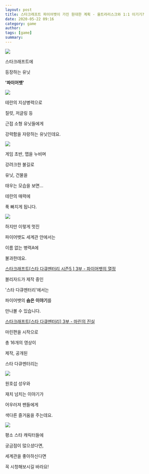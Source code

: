 ```yaml
---
layout: post
title: 스타크래프트 파이어뱃이 가진 원대한 계획 - 울트라리스크와 1:1 이기기?
date: 2020-05-22 09:16
category: game
author: 
tags: [game]
summary: 
---
```



  
![](https://img1.daumcdn.net/thumb/R720x0/?fname=https%3A%2F%2Ft1.daumcdn.net%2Fliveboard%2Fpnn%2F8ba644e90ccb4465b5c78233763071f7.jpg)

스타크래프트에

등장하는 유닛

  

**'파이어뱃'**

![](https://img1.daumcdn.net/thumb/R720x0/?fname=https%3A%2F%2Ft1.daumcdn.net%2Fliveboard%2Fpnn%2F7fdd63ab60494f508c861787715e3d89.jpg)

테란의 지상병력으로

질럿, 저글링 등

  

근접 소형 유닛들에게

강력함을 자랑하는 유닛인데요.

![](https://img1.daumcdn.net/thumb/R720x0/?fname=https%3A%2F%2Ft1.daumcdn.net%2Fliveboard%2Fpnn%2F6a65e19e588b41eea39267bf9e79a2c7.jpg)

게임 초반, 맵을 누비며

  

강려크한 불길로

유닛, 건물을

태우는 모습을 보면...

  

테란의 매력에

푹 빠지게 됩니다.

![](https://img1.daumcdn.net/thumb/R720x0/?fname=https%3A%2F%2Ft1.daumcdn.net%2Fliveboard%2Fpnn%2F6c2550f849f04c11bcdc4c7e23be2c5e.png)

하지만 이렇게 멋진

파이어뱃도 세계관 안에서는

  

이름 없는 병력A에

불과한데요.

[스타크래프트[스타 다큐멘터리 시즌5 ] 3부 - 파이어뱃의 열정](https://www.youtube.com/watch?v=XSczo3d6Dcc)

블리자드가 제작 중인

'스타 다큐멘터리'에서는

  

파이어뱃의  **숨은** **이야기**를

만나볼 수 있습니다.

[스타크래프트[스타 다큐멘터리] 3부 - 마린의 진실](https://www.youtube.com/watch?v=5ji-40S7wQ0)

마린편을 시작으로

총 16개의 영상이

제작, 공개된

  

스타 다큐멘터리는

![](https://img1.daumcdn.net/thumb/R720x0/?fname=https%3A%2F%2Ft1.daumcdn.net%2Fliveboard%2Fpnn%2F35c7b73407d748428435bba4439ad5d4.png)

원호섭 성우와

재치 넘치는 이야기가

어우러져 팬들에게

색다른 즐거움을 주는데요.

![](https://img1.daumcdn.net/thumb/R720x0/?fname=https%3A%2F%2Ft1.daumcdn.net%2Fliveboard%2Fpnn%2F293a7ec493624981a35b50bdc4fe0473.jpg)

평소 스타 캐릭터들에

궁금점이 많으셨다면,

세계관을 좋아하신다면

  

꼭 시청해보시길 바라요!